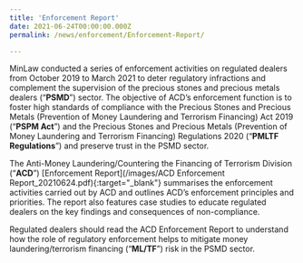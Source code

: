 ```yaml
---
title: 'Enforcement Report'
date: 2021-06-24T00:00:00.000Z
permalink: /news/enforcement/Enforcement-Report/

---
```


MinLaw conducted a series of enforcement activities on regulated dealers from October 2019 to March 2021 to deter regulatory infractions and complement the supervision of the precious stones and precious metals dealers (“**PSMD**”) sector. The objective of ACD’s enforcement function is to foster high standards of compliance with the Precious Stones and Precious Metals (Prevention of Money Laundering and Terrorism Financing) Act 2019 (“**PSPM Act**”) and the Precious Stones and Precious Metals (Prevention of Money Laundering and Terrorism Financing) Regulations 2020 (“**PMLTF Regulations**”) and preserve trust in the PSMD sector.
 
The Anti-Money Laundering/Countering the Financing of Terrorism Division (“**ACD**”) [Enforcement Report](/images/ACD Enforcement Report_20210624.pdf){:target="_blank"} summarises the enforcement activities carried out by ACD and outlines ACD’s enforcement principles and priorities. The report also features case studies to educate regulated dealers on the key findings and consequences of non-compliance. 
 
Regulated dealers should read the ACD Enforcement Report to understand how the role of regulatory enforcement helps to mitigate money laundering/terrorism financing (“**ML/TF**”) risk in the PSMD sector.
